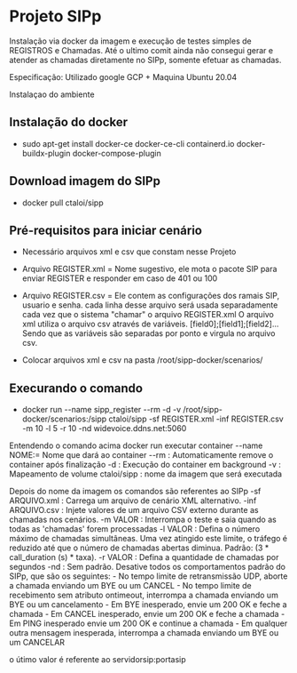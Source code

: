 # Projeto SIPp

Instalação via docker da imagem e execução de testes simples de REGISTROS e Chamadas.
Até o ultimo comit ainda não consegui gerar e atender as chamadas diretamente no SIPp, somente efetuar as chamadas.

Especificação:
Utilizado google GCP + Maquina Ubuntu 20.04

Instalaçao do ambiente
## Instalação do docker
- sudo apt-get install docker-ce docker-ce-cli containerd.io docker-buildx-plugin docker-compose-plugin
## Download imagem do SIPp
- docker pull ctaloi/sipp

## Pré-requisitos para iniciar cenário
- Necessário arquivos xml e csv que constam nesse Projeto

- Arquivo REGISTER.xml = Nome sugestivo, ele mota o pacote SIP para enviar REGISTER e responder em caso de 401 ou 100

- Arquivo REGISTER.csv = Ele contem as configurações dos ramais SIP, usuario e senha.
	cada linha desse arquivo será usada separadamente cada vez que o sistema "chamar" o arquivo REGISTER.xml
	O arquivo xml utiliza o arquivo csv através de variáveis. [field0];[field1];[field2]...
	Sendo que as variáveis são separadas por ponto e virgula no arquivo csv.

- Colocar arquivos xml e csv na pasta /root/sipp-docker/scenarios/

## Execurando o comando
- docker run --name sipp_register --rm -d -v /root/sipp-docker/scenarios:/sipp ctaloi/sipp -sf REGISTER.xml -inf REGISTER.csv -m 10 -l 5 -r 10 -nd widevoice.ddns.net:5060

Entendendo o comando acima
docker run executar container
--name NOME:= Nome que dará ao container
--rm : Automaticamente remove o container após finalização
-d : Execução do container em background
-v : Mapeamento de volume
ctaloi/sipp : nome da imagem que será executada

Depois do nome da imagem os comandos são referentes ao SIPp
-sf ARQUIVO.xml : Carrega um arquivo de cenário XML alternativo.
-inf ARQUIVO.csv : Injete valores de um arquivo CSV externo durante as chamadas nos cenários.
-m VALOR : Interrompa o teste e saia quando as todas as 'chamadas' forem processadas
-l VALOR : Defina o número máximo de chamadas simultâneas. Uma vez atingido este limite, o tráfego é reduzido até que o número de chamadas abertas diminua. Padrão: (3 * call_duration (s) * taxa).
-r VALOR : Defina a quantidade de chamadas por segundos
-nd : Sem padrão. Desative todos os comportamentos padrão do SIPp, que são os seguintes:
                      - No tempo limite de retransmissão UDP, aborte a chamada enviando um BYE ou um CANCEL
                      - No tempo limite de recebimento sem atributo ontimeout, interrompa a chamada enviando um BYE ou um cancelamento
                      - Em BYE inesperado, envie um 200 OK e feche a chamada
                      - Em CANCEL inesperado, envie um 200 OK e feche a chamada
                      - Em PING inesperado envie um 200 OK e continue a chamada
                      - Em qualquer outra mensagem inesperada, interrompa a chamada enviando um BYE ou um CANCELAR

o útimo valor é referente ao servidorsip:portasip

